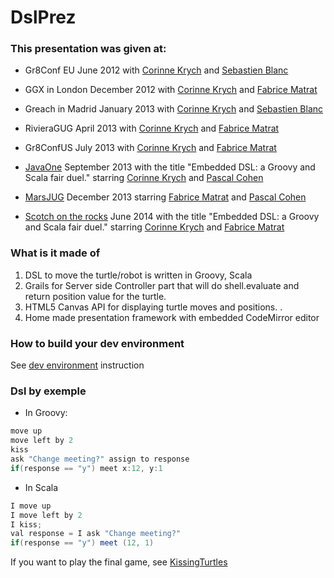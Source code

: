 DslPrez
=======

### This presentation was given at:
- Gr8Conf EU June 2012 with [Corinne Krych](http://corinnekrych.github.io/) and [Sebastien Blanc](https://github.com/sebastienblanc) 

- GGX in London December 2012 with [Corinne Krych](http://corinnekrych.github.io/) and [Fabrice Matrat](http://fabricematrat.github.io/)    

- Greach in Madrid January 2013 with [Corinne Krych](http://corinnekrych.github.io/) and [Sebastien Blanc](https://github.com/sebastienblanc) 

- RivieraGUG April 2013 with [Corinne Krych](http://corinnekrych.github.io/) and [Fabrice Matrat](http://fabricematrat.github.io/)    

- Gr8ConfUS July 2013 with [Corinne Krych](http://corinnekrych.github.io/) and [Fabrice Matrat](http://fabricematrat.github.io/)    

- [JavaOne](https://oracleus.activeevents.com/2013/connect/sessionDetail.ww?SESSION_ID=4524) September 2013 with the title "Embedded DSL: a Groovy and Scala fair duel." starring [Corinne Krych](http://corinnekrych.github.io/) and [Pascal Cohen](http://fr.linkedin.com/pub/pascal-cohen/1/105/1a8)

- [MarsJUG](http://marsjug.org/) December 2013 starring [Fabrice Matrat](http://fabricematrat.github.io/) and [Pascal Cohen](http://fr.linkedin.com/pub/pascal-cohen/1/105/1a8)

- [Scotch on the rocks](http://www.sotr.eu/) June 2014 with the title "Embedded DSL: a Groovy and Scala fair duel." starring [Corinne Krych](http://corinnekrych.github.io/) and [Fabrice Matrat](http://fabricematrat.github.io/)    

### What is it made of

1. DSL to move the turtle/robot is written in Groovy, Scala
2. Grails for Server side Controller part that will do shell.evaluate and return position value for the turtle.
3. HTML5 Canvas API for displaying turtle moves and positions. .
4. Home made presentation framework with embedded CodeMirror editor

### How to build your dev environment
See [dev environment](https://github.com/corinnekrych/KissingTurtles/blob/master/DEV.md) instruction

### Dsl by exemple

* In Groovy:

```java
move up
move left by 2
kiss
ask "Change meeting?" assign to response 
if(response == "y") meet x:12, y:1 
```

* In Scala

```java
I move up
I move left by 2
I kiss;
val response = I ask "Change meeting?"
if(response == "y") meet (12, 1) 
```

If you want to play the final game, see [KissingTurtles](https://github.com/corinnekrych/KissingTurtles)
